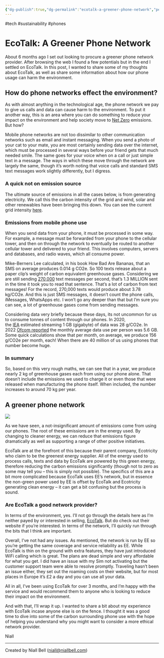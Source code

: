 ```yaml
---
{"dg-publish":true,"dg-permalink":"ecotalk-a-greener-phone-network","permalink":"/ecotalk-a-greener-phone-network/","title":"EcoTalk: A Greener Phone Network","tags":["Tech","Sustainability"],"noteIcon":"1","created":"2024-04-15T23:11:13.210+01:00","updated":"2024-04-15T23:42:14.710+01:00"}
---
```


#tech #sustainability #phones
# EcoTalk: A Greener Phone Network

About 6 months ago I set out looking to procure a greener phone network provider. After browsing the web I found a few potentials but in the end I settled on EcoTalk. In this post, I wanted to share some of my thoughts about EcoTalk, as well as share some information about how our phone usage can harm the environment.

## How do phone networks effect the environment?

As with almost anything in the technological age, the phone network we pay to give us calls and data can cause harm to the environment. To put it another way, this is an area where you can do something to reduce your impact on the environment and help society move to [Net Zero](https://niallbell.com/net-zero-vs-carbon-neutral/) emissions. But how?

Mobile phone networks are not too dissimilar to other communication networks such as email and instant messaging. When you send a photo of your cat to your mate, you are most certainly sending data over the internet, which must be processed in several ways before your friend gets that much needed smile. The same goes for your voice when on a call or just simple text in a message. The ways in which these move through the network are largely the same, though it’s worth noting that voice calls and standard SMS text messages work slightly differently, but I digress.

### A quick not on emission source

The ultimate source of emissions in all the cases below, is from generating electricity. We call this the carbon intensity of the grid and wind, solar and other renewables have been bringing this down. You can see the current grid intensity [here](https://carbonintensity.org.uk/).

### Emissions from mobile phone use

When you send data from your phone, it must be processed in some way. For example, a message must be forwarded from your phone to the cellular tower, and then on through the network to eventually be routed to another cellular tower and delivered to your friend. This involves computers, servers and databases, and radio waves, which all consume power.

Mike-Berners Lee calculated, in his book How Bad Are Bananas, that an SMS on average produces 0.014 g CO2e. So 100 texts release about a paper clip’s weight of carbon equivalent greenhouse gases. Considering we are still sending [270,000](https://www.forbes.com/sites/forbestechcouncil/2021/01/06/the-past-present-and-future-of-messaging/?sh=1ceafcf19f17) text messages per second, that’s 1.3 MILLION sent in the time it took you to read that sentence. That’s a lot of carbon from text messages! For the record, 270,000 texts would produce about 3.78 kg/CO2e. And this is just SMS messages, it doesn’t count the phone calls, iMessages, WhatsApps etc. I won’t go any deeper than that but I’m sure you can see, a lot of greenhouse gases come from sending messages.

Considering data very briefly because these days, its not uncommon for us to consume tonnes of content through our phones. In 2020, the [IEA](https://www.iea.org/commentaries/the-carbon-footprint-of-streaming-video-fact-checking-the-headlines) estimated streaming 1 GB (gigabyte) of data was 28 g/CO2e. In 2022 [Ofcom reported](https://www.ofcom.org.uk/__data/assets/pdf_file/0018/240930/Communications-Market-Report-2022.pdf) the monthly average data use per person was 5.6 GB. Some quick calculations show that per month, on average, we produce 156 g/CO2e per month, each! When there are 40 million of us using phones that number become huge.

### In summary

So, based on this very rough maths, we can see that in a year, we produce nearly 2 kg of greenhouse gases each from using our phone alone. That doesn’t include the emissions we used to charge it or even those that were released when manufacturing the phone itself. When included, the number increases to around 70 kg per year.

## A greener phone network

![](https://i.imgur.com/rvAeGy0.png)

As we have seen, a not-insignificant amount of emissions come from using our phones. The root of these emissions are in the energy used. By changing to cleaner energy, we can reduce that emissions figure dramatically as well as supporting a range of other positive initiatives.

EcoTalk are at the forefront of this because their parent company, Ecotricity who claim to be the greenest energy supplier. All of the energy used to process calls, texts and data by EcoTalk are powered by this green energy, therefore reducing the carbon emissions significantly (though not to zero as some may tell you – this is simply not possible). The specifics of this are a bit more complicated because EcoTalk uses EE’s network, but in essence the non-green power used by EE is offset by EcoTalk and Ecotricity generating clean energy – it can get a bit confusing but the process is sound.

### Are EcoTalk a good network provider?

In terms of the environment, yes. I’ll not go through the details here as I’m neither payed by or interested in selling, [EcoTalk](https://www.ecotalk.co.uk/). But do check out their website if you’re interested. In terms of the network, I’ll quickly run through the bits that I think are important.

Overall, I’ve not had any issues. As mentioned, the network is run by EE so you’re getting the same coverage and service reliability as EE. While EcoTalk is thin on the ground with extra features, they have just introduced WiFi calling which is great. The plans are dead simple and very affordable for what you get. I did have an issue with my Sim not activating but the customer support team were able to resolve promptly. Traveling hasn’t been an issue either, they set out the roaming costs on their website, but for most places in Europe it’s £2 a day and you can use all your data.

All in all, I’ve been using EcoTalk for over 3 months, and I’m happy with the service and would recommend them to anyone who is looking to reduce their impact on the environment.

And with that, I’ll wrap it up. I wanted to share a bit about my experience with EcoTalk incase anyone else is on the fence. I thought it was a good time to dive into some of the carbon surrounding phone use with the hope of helping you understand why you might want to consider a more ethical network provider.

Niall

---
Created by Niall Bell (niall@niallbell.com)